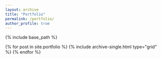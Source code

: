 ```yaml
---
layout: archive
title: "Portfolio"
permalink: /portfolio/
author_profile: true
---
```

{% include base_path %}

<div class="grid__wrapper">
  {% for post in site.portfolio %}
    {% include archive-single.html type="grid" %}
  {% endfor %}
</div>
